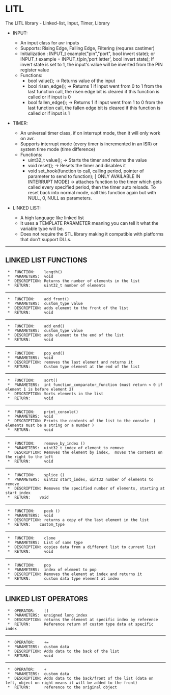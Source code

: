 # LITL
The LITL library - Linked-list, Input, Timer, Library



- INPUT:
  - An input class for avr inputs
  - Supports: Rising Edge, Falling Edge, Filtering (requres castimer)
  - Initialization :  INPUT_t example("pin","port", bool invert state);  or  INPUT_t example = INPUT_t(pin,'port letter', bool invert state);
                                                    If invert state is set to 1, the input's value will be inverted from the PIN register value
  - Functions: 
    - bool value(); -> Returns value of the input
    - bool risen_edge();  -> Returns 1 if input went from 0 to 1 from the last function call, the risen edge bit is cleared if this function is called or if input is 0
    - bool fallen_edge(); -> Returns 1 if input went from 1 to 0 from the last function call, the fallen edge bit is cleared if this function is called or if input is 1
  
- TIMER:
  - An universal timer class, if on interrupt mode, then it will only work on avr.
  - Supports interrupt mode (every timer is incremented in an ISR) or system time mode (time difference)
  - Functions: 
    - uint32_t value(); -> Starts the timer and returns the value
    - void reset();     -> Resets the timer and disables it
    - void set_hook(function to call, calling period, pointer of parameter to send to function); [ ONLY AVAILABLE IN INTERRUPT MODE] -> attaches function to the timer which gets called every specified period, then the timer auto reloads. To reset back into normal mode, call this function again but with NULL, 0, NULL as parameters.
- LINKED LIST:
  - A high language like linked list
  - It uses a TEMPLATE PARAMETER meaning you can tell it what the variable type will be.
  - Does not require the STL library making it compatible with platforms that don't support DLLs.

-------------------------------------------------------------------------------------------
LINKED LIST FUNCTIONS 
-------------------------------------------------------------------------------------------

     *  FUNCTION:    length()
     *  PARAMETERS:  void
     *  DESCRIPTION: Returns the number of elements in the list     
     *  RETURN:      uint32_t number of elements                                   
     
-------------------------------------------------------------------------------------------


    
     *  FUNCTION:    add_front()
     *  PARAMETERS:  custom_type value
     *  DESCRIPTION: adds element to the front of the list  
     *  RETURN:      void               
     

-------------------------------------------------------------------------------------------
    
     *  FUNCTION:    add_end()
     *  PARAMETERS:  custom_type value
     *  DESCRIPTION: adds element to the end of the list        
     *  RETURN:      void         
     

-------------------------------------------------------------------------------------------


    
     *  FUNCTION:    pop_end()
     *  PARAMETERS:  void
     *  DESCRIPTION: removes the last element and returns it
     *  RETURN:      Custom type element at the end of the list                     
     
-------------------------------------------------------------------------------------------


    
     *  FUNCTION:    sort()
     *  PARAMETERS:  int function_comparator_function (must return < 0 if element 1 is before element 2)
     *  DESCRIPTION: Sorts elements in the list                         
     *  RETURN:      void
     

-------------------------------------------------------------------------------------------

    
     *  FUNCTION:    print_console()
     *  PARAMETERS:  void
     *  DESCRIPTION: Prints the contents of the list to the console  ( elements must be a string or a number )                         
     *  RETURN:      void
     

-------------------------------------------------------------------------------------------


    
     *  FUNCTION:    remove_by_index ()
     *  PARAMETERS:  uint32_t index of element to remove
     *  DESCRIPTION: Removes the element by index,  moves the contents on the right to the left                        
     *  RETURN:      void
     

-------------------------------------------------------------------------------------------


    
     *  FUNCTION:    splice ()
     *  PARAMETERS:  uint32 start_index, uint32 number of elements to remove
     *  DESCRIPTION: Removes the specified number of elements, starting at start index  
     *  RETURN:    void
     

-------------------------------------------------------------------------------------------
    
     *  FUNCTION:    peek ()
     *  PARAMETERS:  void
     *  DESCRIPTION: returns a copy of the last element in the list
     *  RETURN:    custom_type
-------------------------------------------------------------------------------------------

     *  FUNCTION:    clone
     *  PARAMETERS:  List of same type
     *  DESCRIPTION: copies data from a different list to current list
     *  RETURN:      void
-------------------------------------------------------------------------------------------

     *  FUNCTION:    pop 
     *  PARAMETERS:  index of element to pop
     *  DESCRIPTION: Removes the element at index and returns it
     *  RETURN:      custom data type element at index

-------------------------------------------------------------------------------------------
LINKED LIST OPERATORS
-------------------------------------------------------------------------------------------
    
     *  OPERATOR:    [] 
     *  PARAMETERS:  unsigned long index
     *  DESCRIPTION: returns the element at specific index by reference                    
     *  RETURN:      Reference return of custom type data at specific index
     
-------------------------------------------------------------------------------------------
    
     *  OPERATOR:    +=
     *  PARAMETERS:  custom data
     *  DESCRIPTION: Adds data to the back of the list                   
     *  RETURN:      void
     
-------------------------------------------------------------------------------------------
     
     *  OPERATOR:    +
     *  PARAMETERS:  custom data
     *  DESCRIPTION: Adds data to the back/front of the list (data on left, object on right means it will be added to the front)                   
     *  RETURN:      reference to the original object
     

